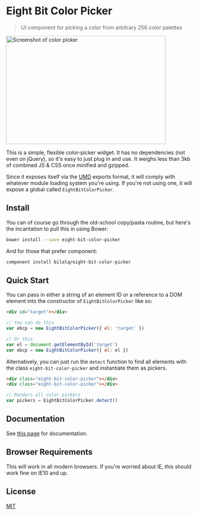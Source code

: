 Eight Bit Color Picker
======================

> UI component for picking a color from arbitrary 256 color palettes

<img alt="Screenshot of color picker" src="http://i.imgur.com/djg6mOs.png?1" width="430" height="291">

This is a simple, flexible color-picker widget. It has no dependencies (not
even on jQuery), so it's easy to just plug in and use. It weighs less than 3kb
of combined JS & CSS once minified and gzipped.

Since it exposes itself via the
[UMD](https://github.com/umdjs/umd/blob/master/returnExports.js) exports format,
it will comply with whatever module loading system you're using. If you're
not using one, it will expose a global called `EightBitColorPicker`.

Install
-------
You can of course go through the old-school copy/pasta routine, but here's the
incantation to pull this in using Bower:

```sh
bower install --save eight-bit-color-picker
```

And for those that prefer component:

```sh
component install bilalq/eight-bit-color-picker
```

Quick Start
-----------
You can pass in either a string of an element ID or a reference to a DOM
element into the constructor of `EightBitColorPicker` like so:

```html
<div id="target"></div>
```

```javascript
// You can do this
var ebcp = new EightBitColorPicker({ el: 'target' })

// Or this
var el = document.getElementById('target')
var ebcp = new EightBitColorPicker({ el: el })
```

Alternatively, you can just run the `detect` function to find all elements with
the class `eight-bit-color-picker` and instantiate them as pickers.

```html
<div class="eight-bit-color-picker"></div>
<div class="eight-bit-color-picker"></div>
```

```javascript
// Renders all color pickers
var pickers = EightBitColorPicker.detect()
```

Documentation
-------------
See [this page](http://bilalq.github.io/eight-bit-color-picker/) for documentation.

Browser Requirements
--------------------
This will work in all modern browsers. If you're worried about IE, this should
work fine on IE10 and up.

License
-------
[MIT](https://github.com/bilalq/eight-bit-color-picker/blob/master/LICENSE)
